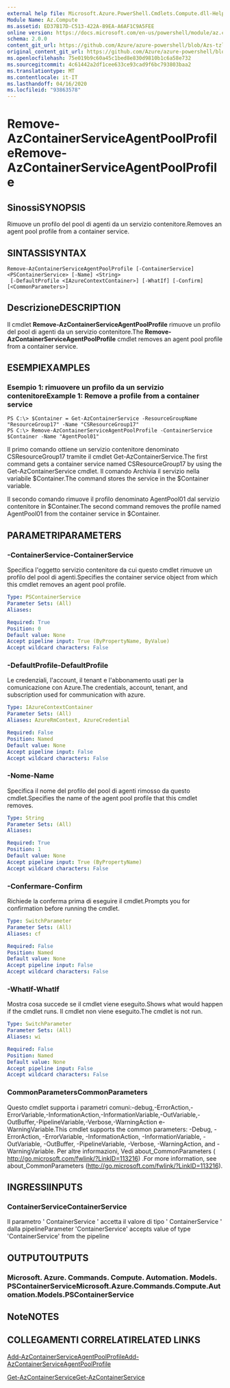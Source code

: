 ```yaml
---
external help file: Microsoft.Azure.PowerShell.Cmdlets.Compute.dll-Help-Help.xml
Module Name: Az.Compute
ms.assetid: ED37B17D-C513-422A-89EA-A6AF1C9A5FEE
online version: https://docs.microsoft.com/en-us/powershell/module/az.compute/remove-azcontainerserviceagentpoolprofile
schema: 2.0.0
content_git_url: https://github.com/Azure/azure-powershell/blob/Azs-tzl/src/Compute/Compute/help/Remove-AzContainerServiceAgentPoolProfile.md
original_content_git_url: https://github.com/Azure/azure-powershell/blob/Azs-tzl/src/Compute/Compute/help/Remove-AzContainerServiceAgentPoolProfile.md
ms.openlocfilehash: 75e019b9c60a45c1bed8e830d9810b1c6a58e732
ms.sourcegitcommit: 4c61442a2df1cee633ce93cad9f6bc793803baa2
ms.translationtype: MT
ms.contentlocale: it-IT
ms.lasthandoff: 04/16/2020
ms.locfileid: "93863578"
---
```

# <span data-ttu-id="1fc2a-101">Remove-AzContainerServiceAgentPoolProfile</span><span class="sxs-lookup"><span data-stu-id="1fc2a-101">Remove-AzContainerServiceAgentPoolProfile</span></span>

## <span data-ttu-id="1fc2a-102">Sinossi</span><span class="sxs-lookup"><span data-stu-id="1fc2a-102">SYNOPSIS</span></span>
<span data-ttu-id="1fc2a-103">Rimuove un profilo del pool di agenti da un servizio contenitore.</span><span class="sxs-lookup"><span data-stu-id="1fc2a-103">Removes an agent pool profile from a container service.</span></span>

## <span data-ttu-id="1fc2a-104">SINTASSI</span><span class="sxs-lookup"><span data-stu-id="1fc2a-104">SYNTAX</span></span>

```
Remove-AzContainerServiceAgentPoolProfile [-ContainerService] <PSContainerService> [-Name] <String>
 [-DefaultProfile <IAzureContextContainer>] [-WhatIf] [-Confirm] [<CommonParameters>]
```

## <span data-ttu-id="1fc2a-105">Descrizione</span><span class="sxs-lookup"><span data-stu-id="1fc2a-105">DESCRIPTION</span></span>
<span data-ttu-id="1fc2a-106">Il cmdlet **Remove-AzContainerServiceAgentPoolProfile** rimuove un profilo del pool di agenti da un servizio contenitore.</span><span class="sxs-lookup"><span data-stu-id="1fc2a-106">The **Remove-AzContainerServiceAgentPoolProfile** cmdlet removes an agent pool profile from a container service.</span></span>

## <span data-ttu-id="1fc2a-107">ESEMPI</span><span class="sxs-lookup"><span data-stu-id="1fc2a-107">EXAMPLES</span></span>

### <span data-ttu-id="1fc2a-108">Esempio 1: rimuovere un profilo da un servizio contenitore</span><span class="sxs-lookup"><span data-stu-id="1fc2a-108">Example 1: Remove a profile from a container service</span></span>
```
PS C:\> $Container = Get-AzContainerService -ResourceGroupName "ResourceGroup17" -Name "CSResourceGroup17" 
PS C:\> Remove-AzContainerServiceAgentPoolProfile -ContainerService $Container -Name "AgentPool01"
```

<span data-ttu-id="1fc2a-109">Il primo comando ottiene un servizio contenitore denominato CSResourceGroup17 tramite il cmdlet Get-AzContainerService.</span><span class="sxs-lookup"><span data-stu-id="1fc2a-109">The first command gets a container service named CSResourceGroup17 by using the Get-AzContainerService cmdlet.</span></span>
<span data-ttu-id="1fc2a-110">Il comando Archivia il servizio nella variabile $Container.</span><span class="sxs-lookup"><span data-stu-id="1fc2a-110">The command stores the service in the $Container variable.</span></span>

<span data-ttu-id="1fc2a-111">Il secondo comando rimuove il profilo denominato AgentPool01 dal servizio contenitore in $Container.</span><span class="sxs-lookup"><span data-stu-id="1fc2a-111">The second command removes the profile named AgentPool01 from the container service in $Container.</span></span>

## <span data-ttu-id="1fc2a-112">PARAMETRI</span><span class="sxs-lookup"><span data-stu-id="1fc2a-112">PARAMETERS</span></span>

### <span data-ttu-id="1fc2a-113">-ContainerService</span><span class="sxs-lookup"><span data-stu-id="1fc2a-113">-ContainerService</span></span>
<span data-ttu-id="1fc2a-114">Specifica l'oggetto servizio contenitore da cui questo cmdlet rimuove un profilo del pool di agenti.</span><span class="sxs-lookup"><span data-stu-id="1fc2a-114">Specifies the container service object from which this cmdlet removes an agent pool profile.</span></span>

```yaml
Type: PSContainerService
Parameter Sets: (All)
Aliases: 

Required: True
Position: 0
Default value: None
Accept pipeline input: True (ByPropertyName, ByValue)
Accept wildcard characters: False
```

### <span data-ttu-id="1fc2a-115">-DefaultProfile</span><span class="sxs-lookup"><span data-stu-id="1fc2a-115">-DefaultProfile</span></span>
<span data-ttu-id="1fc2a-116">Le credenziali, l'account, il tenant e l'abbonamento usati per la comunicazione con Azure.</span><span class="sxs-lookup"><span data-stu-id="1fc2a-116">The credentials, account, tenant, and subscription used for communication with azure.</span></span>

```yaml
Type: IAzureContextContainer
Parameter Sets: (All)
Aliases: AzureRmContext, AzureCredential

Required: False
Position: Named
Default value: None
Accept pipeline input: False
Accept wildcard characters: False
```

### <span data-ttu-id="1fc2a-117">-Nome</span><span class="sxs-lookup"><span data-stu-id="1fc2a-117">-Name</span></span>
<span data-ttu-id="1fc2a-118">Specifica il nome del profilo del pool di agenti rimosso da questo cmdlet.</span><span class="sxs-lookup"><span data-stu-id="1fc2a-118">Specifies the name of the agent pool profile that this cmdlet removes.</span></span>

```yaml
Type: String
Parameter Sets: (All)
Aliases: 

Required: True
Position: 1
Default value: None
Accept pipeline input: True (ByPropertyName)
Accept wildcard characters: False
```

### <span data-ttu-id="1fc2a-119">-Confermare</span><span class="sxs-lookup"><span data-stu-id="1fc2a-119">-Confirm</span></span>
<span data-ttu-id="1fc2a-120">Richiede la conferma prima di eseguire il cmdlet.</span><span class="sxs-lookup"><span data-stu-id="1fc2a-120">Prompts you for confirmation before running the cmdlet.</span></span>

```yaml
Type: SwitchParameter
Parameter Sets: (All)
Aliases: cf

Required: False
Position: Named
Default value: None
Accept pipeline input: False
Accept wildcard characters: False
```

### <span data-ttu-id="1fc2a-121">-WhatIf</span><span class="sxs-lookup"><span data-stu-id="1fc2a-121">-WhatIf</span></span>
<span data-ttu-id="1fc2a-122">Mostra cosa succede se il cmdlet viene eseguito.</span><span class="sxs-lookup"><span data-stu-id="1fc2a-122">Shows what would happen if the cmdlet runs.</span></span> <span data-ttu-id="1fc2a-123">Il cmdlet non viene eseguito.</span><span class="sxs-lookup"><span data-stu-id="1fc2a-123">The cmdlet is not run.</span></span>

```yaml
Type: SwitchParameter
Parameter Sets: (All)
Aliases: wi

Required: False
Position: Named
Default value: None
Accept pipeline input: False
Accept wildcard characters: False
```

### <span data-ttu-id="1fc2a-124">CommonParameters</span><span class="sxs-lookup"><span data-stu-id="1fc2a-124">CommonParameters</span></span>
<span data-ttu-id="1fc2a-125">Questo cmdlet supporta i parametri comuni:-debug,-ErrorAction,-ErrorVariable,-InformationAction,-InformationVariable,-OutVariable,-OutBuffer,-PipelineVariable,-Verbose,-WarningAction e-WarningVariable.</span><span class="sxs-lookup"><span data-stu-id="1fc2a-125">This cmdlet supports the common parameters: -Debug, -ErrorAction, -ErrorVariable, -InformationAction, -InformationVariable, -OutVariable, -OutBuffer, -PipelineVariable, -Verbose, -WarningAction, and -WarningVariable.</span></span> <span data-ttu-id="1fc2a-126">Per altre informazioni, Vedi about_CommonParameters ( http://go.microsoft.com/fwlink/?LinkID=113216) .</span><span class="sxs-lookup"><span data-stu-id="1fc2a-126">For more information, see about_CommonParameters (http://go.microsoft.com/fwlink/?LinkID=113216).</span></span>

## <span data-ttu-id="1fc2a-127">INGRESSI</span><span class="sxs-lookup"><span data-stu-id="1fc2a-127">INPUTS</span></span>

### <span data-ttu-id="1fc2a-128">ContainerService</span><span class="sxs-lookup"><span data-stu-id="1fc2a-128">ContainerService</span></span>
<span data-ttu-id="1fc2a-129">Il parametro ' ContainerService ' accetta il valore di tipo ' ContainerService ' dalla pipeline</span><span class="sxs-lookup"><span data-stu-id="1fc2a-129">Parameter 'ContainerService' accepts value of type 'ContainerService' from the pipeline</span></span>

## <span data-ttu-id="1fc2a-130">OUTPUT</span><span class="sxs-lookup"><span data-stu-id="1fc2a-130">OUTPUTS</span></span>

### <span data-ttu-id="1fc2a-131">Microsoft. Azure. Commands. Compute. Automation. Models. PSContainerService</span><span class="sxs-lookup"><span data-stu-id="1fc2a-131">Microsoft.Azure.Commands.Compute.Automation.Models.PSContainerService</span></span>

## <span data-ttu-id="1fc2a-132">Note</span><span class="sxs-lookup"><span data-stu-id="1fc2a-132">NOTES</span></span>

## <span data-ttu-id="1fc2a-133">COLLEGAMENTI CORRELATI</span><span class="sxs-lookup"><span data-stu-id="1fc2a-133">RELATED LINKS</span></span>

[<span data-ttu-id="1fc2a-134">Add-AzContainerServiceAgentPoolProfile</span><span class="sxs-lookup"><span data-stu-id="1fc2a-134">Add-AzContainerServiceAgentPoolProfile</span></span>](./Add-AzContainerServiceAgentPoolProfile.md)

[<span data-ttu-id="1fc2a-135">Get-AzContainerService</span><span class="sxs-lookup"><span data-stu-id="1fc2a-135">Get-AzContainerService</span></span>](./Get-AzContainerService.md)


